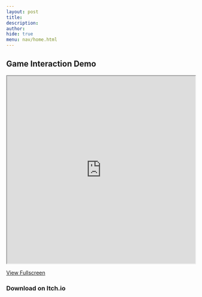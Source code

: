 ```yaml
---
layout: post 
title: 
description: 
author: 
hide: true
menu: nav/home.html
---
```


## Game Interaction Demo

<iframe src="https://frogpants.github.io/Project-Bitshift/current-project-renders/Bitshift-Updated-Demo2.html" allow="fullscreen; pointer-lock" width="100%" height="500px"></iframe>

[View Fullscreen](https://frogpants.github.io/Project-Bitshift/current-project-renders/Bitshift-Updated-Demo2.html)

### Download on Itch.io

<!-- <iframe frameborder="0" src="https://itch.io/embed/3586896?bg_color=1f2427&amp;fg_color=ffffff" width="552" height="167"><a href="https://frogpants.itch.io/bitshift-0101">Bitshift: 0101 by Frogpants</a></iframe> -->